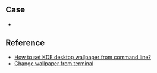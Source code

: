 


## Case

* [](https://github.com/samwhelp/note-about-wallpaper/blob/gh-pages/_demo/project/opset-wallpaper/opset-wallpaper-kde/opset-wallpaper-kde#L27)


## Reference

* [How to set KDE desktop wallpaper from command line?](https://superuser.com/questions/488232/how-to-set-kde-desktop-wallpaper-from-command-line)
* [Change wallpaper from terminal](https://www.reddit.com/r/kde/comments/65pmhj/change_wallpaper_from_terminal/)
